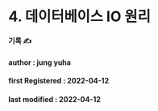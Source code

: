 # 4. 데이터베이스 IO 원리

**기록 ✍️**

#### author : jung yuha

#### **first Registered : 2022-04-12**

#### last modified : **2022-04-12**
